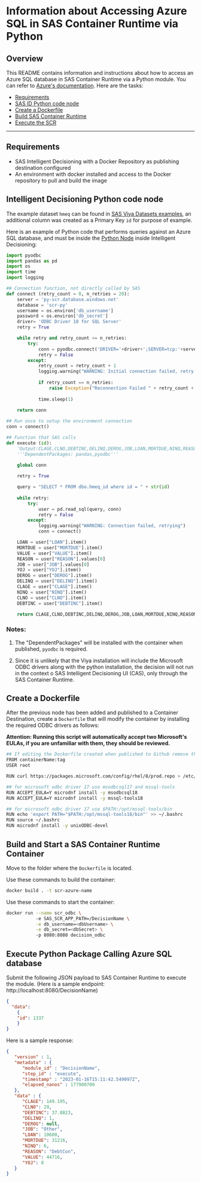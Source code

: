 # Information about Accessing Azure SQL in SAS Container Runtime via Python

## Overview<a name="intro"></a>

This README contains information and instructions about how to access an Azure SQL database in SAS Container Runtime via a Python module. You can refer to [Azure's documentation](https://learn.microsoft.com/en-us/azure/azure-sql/database/connect-query-python?view=azuresql). Here are the tasks:

* [Requirements](#req)
* [SAS ID Python code node](#code)
* [Create a Dockerfile](#dockerfile)
* [Build SAS Container Runtime](#build)
* [Execute the SCR](#exec)

---

## Requirements<a name="req"></a>

- SAS Intelligent Decisioning with a Docker Repository as publishing destination configured
- An environment with docker installed and access to the Docker repository to pull and build the image

## Intelligent Decisioning Python code node <a name="code"></a>

The example dataset `hmeq` can be found in [SAS Viya Datasets examples](https://support.sas.com/documentation/onlinedoc/viya/examples.htm), an additional column was created as a Primary Key `id` for purpose of example.

Here is an example of Python code that performs queries against an Azure SQL database, and must be inside the [Python Node](https://go.documentation.sas.com/doc/en/edmcdc/v_030/edmug/n04vfc1flrz8jsn1o5jblnbgx6i3.htm) inside Intelligent Decisioning:


```python
import pyodbc
import pandas as pd
import os 
import time
import logging

## Connection function, not directly called by SAS
def connect (retry_count = 0, n_retries = 20):
    server = 'py-scr.database.windows.net'
    database = 'scr-py'
    username = os.environ['db_username']
    password = os.environ['db_secret']
    driver= 'ODBC Driver 18 for SQL Server'
    retry = True

    while retry and retry_count <= n_retries:
        try:
            conn = pyodbc.connect('DRIVER='+driver+';SERVER=tcp:'+server+';PORT=1433;DATABASE='+database+';UID='+username+';PWD='+ password) 
            retry = False
        except:
            retry_count = retry_count + 1
            logging.warning("WARNING: Initial connection failed, retry attempt " + str(retry_count))
            
            if retry_count == n_retries:
                raise Exception("Reconnection Failed " + retry_count + " times, aborting") 
                
            time.sleep(1)
    
    return conn

## Run once to setup the environment connection
conn = connect()

## Function that SAS calls
def execute (id):
    'Output:CLAGE,CLNO,DEBTINC,DELINQ,DEROG,JOB,LOAN,MORTDUE,NINQ,REASON,VALUE,YOJ'
    '''DependentPackages: pandas,pyodbc'''
	
    global conn

    retry = True

    query = "SELECT * FROM dbo.hmeq_id where id = " + str(id)
    
    while retry:
        try:
            user = pd.read_sql(query, conn)
            retry = False
        except:
            logging.warning("WARNING: Connection failed, retrying")
            conn = connect()

    LOAN = user["LOAN"].item()
    MORTDUE = user["MORTDUE"].item()
    VALUE = user["VALUE"].item()
    REASON = user["REASON"].values[0]
    JOB = user["JOB"].values[0]
    YOJ = user["YOJ"].item()
    DEROG = user["DEROG"].item()
    DELINQ = user["DELINQ"].item()
    CLAGE = user["CLAGE"].item()
    NINQ = user["NINQ"].item()
    CLNO = user["CLNO"].item()
    DEBTINC = user["DEBTINC"].item() 

    return CLAGE,CLNO,DEBTINC,DELINQ,DEROG,JOB,LOAN,MORTDUE,NINQ,REASON,VALUE,YOJ

```

### Notes: 

1. The "DependentPackages" will be installed with the container when published, `pyodbc` is required.

2. Since it is unlikely that the Viya installation will include the Microsoft ODBC drivers along with the python installation, the decision will not run in the context o SAS Intelligent Decisioning UI (CAS), only through the SAS Container Runtime.

## Create a Dockerfile<a name="dockerfile"></a>

After the previous node has been added and published to a Container Destination, create a `Dockerfile` that will modify the container by installing the required ODBC drivers as follows:

**Attention: Running this script will automatically accept two Microsoft's EULAs, if you are unfamiliar with them, they should be reviewed.**

```sh
## If editing the Dockerfile created when published to Github remove the "FROM" row
FROM containerName:tag
USER root

RUN curl https://packages.microsoft.com/config/rhel/8/prod.repo > /etc/yum.repos.d/mssql-release.repo

## for microsoft odbc driver 17 use msodbcsql17 and mssql-tools
RUN ACCEPT_EULA=Y microdnf install -y msodbcsql18
RUN ACCEPT_EULA=Y microdnf install -y mssql-tools18

## for microsoft odbc driver 17 use $PATH:/opt/mssql-tools/bin
RUN echo 'export PATH="$PATH:/opt/mssql-tools18/bin"' >> ~/.bashrc
RUN source ~/.bashrc
RUN microdnf install -y unixODBC-devel
```

## Build and Start a SAS Container Runtime Container<a name="build"></a>

Move to the folder where the `Dockerfile` is located.

Use these commands to build the container:

```sh
docker build . -t scr-azure-name
```

Use these commands to start the container:

```sh
docker run --name scr_odbc \ 
           -e SAS_SCR_APP_PATH=/DecisionName \
           -e db_username=<dbUsername> \
           -e db_secret=<dbSecret> \  
           -p 8080:8080 decision_odbc
```

## Execute Python Package Calling Azure SQL database<a name="exec"></a>

Submit the following JSON payload to SAS Container Runtime to execute the module. (Here is a sample endpoint: http://localhost:8080/DecisionName)

```json
{
  "data":
    {
    "id": 1337
    }
}
```

Here is a sample response:

```json
{
   "version" : 1,
   "metadata" : {
      "module_id" : "DecisionName",
      "step_id" : "execute",
      "timestamp" : "2023-01-16T15:11:42.549097Z",
      "elapsed_nanos" : 177900700
   },
   "data" : {
      "CLAGE": 149.195,
      "CLNO": 29,
      "DEBTINC": 37.8823,
      "DELINQ": 1,
      "DEROG": null,
      "JOB": "Other",
      "LOAN": 10600,
      "MORTDUE": 31216,
      "NINQ": 6,
      "REASON": "DebtCon", 
      "VALUE": 44716,
      "YOJ": 8
   }
}
```
